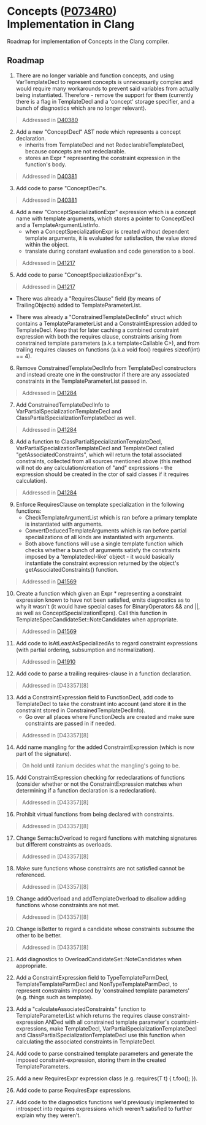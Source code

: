 # Concepts ([P0734R0][1]) Implementation in Clang
Roadmap for implementation of Concepts in the Clang compiler.

## Roadmap

1. There are no longer variable and function concepts, and using VarTemplateDecl to represent concepts is unnecessarily complex and would require many workarounds to prevent said variables from actually being instantiated.
   Therefore - remove the support for them (currently there is a flag in TemplateDecl and a 'concept' storage specifier, and a bunch of diagnostics which are no longer relevant).
> Addressed in [D40380][2]
   
2. Add a new "ConceptDecl" AST node which represents a concept declaration.
    - inherits from TemplateDecl and not RedeclarableTemplateDecl, because concepts are not redeclarable.
    - stores an Expr \* representing the constraint expression in the function's body.
> Addressed in [D40381][3]
   
3. Add code to parse "ConceptDecl"s.
> Addressed in [D40381][3]

4. Add a new "ConceptSpecializationExpr" expression which is a concept name with template arguments, which stores a pointer to ConceptDecl and a TemplateArgumentListInfo.
    - when a ConceptSpecializationExpr is created without dependent template arguments, it is evaluated for satisfaction, the value stored within the object.
    - translate during constant evaluation and code generation to a bool.
> Addressed in [D41217][4]
    
5. Add code to parse "ConceptSpecializationExpr"s.
> Addressed in [D41217][4]

-  There was already a "RequiresClause" field (by means of TrailingObjects) added to TemplateParameterList.
   
-  There was already a "ConstrainedTemplateDeclInfo" struct which contains a TemplateParameterList and a ConstraintExpression added to TemplateDecl. 
   Keep that for later caching a combined constraint expression with both the requires clause, constraints arising from constrained template parameters (a.k.a template\<Callable C\>), and from trailing requires clauses on functions (a.k.a void foo() requires sizeof(int) == 4). 
   
6. Remove ConstrainedTemplateDeclInfo from TemplateDecl constructors and instead create one in the constructor if there are any associated constraints in the TemplateParameterList passed in.
> Addressed in [D41284][5]

7. Add ConstrainedTemplateDeclInfo to VarPartialSpecializationTemplateDecl and ClassPartialSpecializationTemplateDecl as well.
> Addressed in [D41284][5]

8. Add a function to ClassPartialSpecializationTemplateDecl, VarPartialSpecializationTemplateDecl and TemplateDecl called 
   "getAssociatedConstraints", which will return the total associated constraints, collected from all sources mentioned above (this method will not do any calculation/creation of "and" expressions - the expression should be created in the ctor of said classes if it requires calculation).
> Addressed in [D41284][5]

9. Enforce RequiresClause on template specialization in the following functions: 
    - CheckTemplateArgumentList which is ran before a primary template is instantiated with arguments.
    - ConvertDeducedTemplateArguments which is ran before partial specializations of all kinds are instantiated with arguments.
    - Both above functions will use a single template function which checks whether a bunch of arguments satisfy the constraints imposed by a 'templatedecl-like' object - it would basically instantiate the constraint expression returned by the object's getAssociatedConstraints() function.
> Addressed in [D41569][6]
  
10. Create a function which given an Expr \* representing a constraint expression known to have not been satisfied, emits diagnostics as to why it wasn't (it would have special cases for BinaryOperators && and ||, as well as ConceptSpecializationExprs).
    Call this function in TemplateSpecCandidateSet::NoteCandidates when appropriate.
> Addressed in [D41569][6]
  
11. Add code to isAtLeastAsSpecializedAs to regard constraint expressions (with partial ordering, subsumption and normalization).
> Addressed in [D41910][7]

12. Add code to parse a trailing requires-clause in a function declaration.
> Addressed in [D43357][8]

13. Add a ConstraintExpression field to FunctionDecl, add code to TemplateDecl to take the constraint into account (and store it in the constraint stored in ConstrainedTemplateDeclInfo).
    - Go over all places where FunctionDecls are created and make sure constraints are passed in if needed.
> Addressed in [D43357][8]
  
14. Add name mangling for the added ConstraintExpression (which is now part of the signature).
> On hold until itanium decides what the mangling's going to be.

15. Add ConstraintExpression checking for redeclarations of functions (consider whether or not the ConstraintExpression matches when determining if a function declaration is a redeclaration).
> Addressed in [D43357][8]
 
16. Prohibit virtual functions from being declared with constraints.
> Addressed in [D43357][8]

17. Change Sema::IsOverload to regard functions with matching signatures but different constraints as overloads.
> Addressed in [D43357][8]

18. Make sure functions whose constraints are not satisfied cannot be referenced.
> Addressed in [D43357][8]

19. Change addOverload and addTemplateOverload to disallow adding functions whose constraints are not met.
> Addressed in [D43357][8]

20. Change isBetter to regard a candidate whose constraints subsume the other to be better.
> Addressed in [D43357][8]

21. Add diagnostics to OverloadCandidateSet::NoteCandidates when appropriate.

22. Add a ConstraintExpression field to TypeTemplateParmDecl, TemplateTemplateParmDecl and NonTypeTemplateParmDecl, to represent constraints imposed by 'constrained template parameters' (e.g. things such as template<Callable C>).

23. Add a "calculateAssociatedConstraints" function to TemplateParameterList  which returns the requires clause constraint-expression ANDed with all constrained template parameter's cosntraint-expressions, make TemplateDecl, VarPartialSpecializationTemplateDecl and     ClassPartialSpecializationTemplateDecl use this function when calculating the associated constraints in TemplateDecl.
    
24. Add code to parse constrained template parameters and generate the imposed constraint-expression, storing them in the created 
    TemplateParameters.
  
25. Add a new RequiresExpr expression class (e.g. requires(T t) { t.foo(); }).

26. Add code to parse RequiresExpr expressions.

27. Add code to the diagnostics functions we'd previously implemented to introspect into requires expressions which weren't satisfied to further explain why they weren't.

[1]: http://www.open-std.org/jtc1/sc22/wg21/docs/papers/2017/p0734r0.pdf
[2]: https://reviews.llvm.org/D40380
[3]: https://reviews.llvm.org/D40381
[4]: https://reviews.llvm.org/D41217
[5]: https://reviews.llvm.org/D41284
[6]: https://reviews.llvm.org/D41569
[7]: https://reviews.llvm.org/D41910
